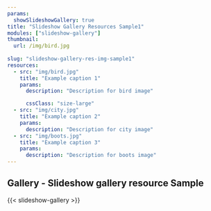 ```yaml
---
params: 
  showSlideshowGallery: true
title: "Slideshow Gallery Resources Sample1"
modules: ["slideshow-gallery"]
thumbnail:
  url: /img/bird.jpg
    
slug: "slideshow-gallery-res-img-sample1"
resources:
  - src: "img/bird.jpg"
    title: "Example caption 1"
    params:
      description: "Description for bird image"

      cssClass: "size-large"
  - src: "img/city.jpg"
    title: "Example caption 2"
    params:
      description: "Description for city image"
  - src: "img/boots.jpg"
    title: "Example caption 3"
    params:
      description: "Description for boots image"    
---
```


## Gallery - Slideshow gallery resource Sample

{{< slideshow-gallery >}}
